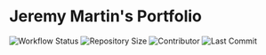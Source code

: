 # Jeremy Martin's Portfolio

![Workflow Status](https://img.shields.io/github/workflow/status/martin-jeremy/martin-jeremy.github.io) ![Repository Size](https://img.shields.io/github/repo-size/martin-jeremy/martin-jeremy.github.io) ![Contributor](https://img.shields.io/github/contributors/martin-jeremy/martin-jeremy.github.io) ![Last Commit](https://img.shields.io/github/last-commit/martin-jeremy/martin-jeremy.github.io) 